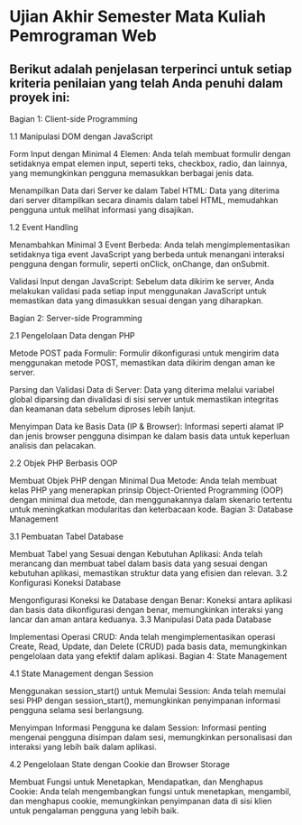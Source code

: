 # Ujian Akhir Semester Mata Kuliah Pemrograman Web


## Berikut adalah penjelasan terperinci untuk setiap kriteria penilaian yang telah Anda penuhi dalam proyek ini:

Bagian 1: Client-side Programming

1.1 Manipulasi DOM dengan JavaScript 

Form Input dengan Minimal 4 Elemen: Anda telah membuat formulir dengan setidaknya empat elemen input, seperti teks, checkbox, radio, dan lainnya, yang memungkinkan pengguna memasukkan berbagai jenis data.

Menampilkan Data dari Server ke dalam Tabel HTML: Data yang diterima dari server ditampilkan secara dinamis dalam tabel HTML, memudahkan pengguna untuk melihat informasi yang disajikan.

1.2 Event Handling 

Menambahkan Minimal 3 Event Berbeda: Anda telah mengimplementasikan setidaknya tiga event JavaScript yang berbeda untuk menangani interaksi pengguna dengan formulir, seperti onClick, onChange, dan onSubmit.

Validasi Input dengan JavaScript: Sebelum data dikirim ke server, Anda melakukan validasi pada setiap input menggunakan JavaScript untuk memastikan data yang dimasukkan sesuai dengan yang diharapkan.

Bagian 2: Server-side Programming 

2.1 Pengelolaan Data dengan PHP 

Metode POST pada Formulir: Formulir dikonfigurasi untuk mengirim data menggunakan metode POST, memastikan data dikirim dengan aman ke server.

Parsing dan Validasi Data di Server: Data yang diterima melalui variabel global diparsing dan divalidasi di sisi server untuk memastikan integritas dan keamanan data sebelum diproses lebih lanjut.

Menyimpan Data ke Basis Data (IP & Browser): Informasi seperti alamat IP dan jenis browser pengguna disimpan ke dalam basis data untuk keperluan analisis dan pelacakan.

2.2 Objek PHP Berbasis OOP 

Membuat Objek PHP dengan Minimal Dua Metode: Anda telah membuat kelas PHP yang menerapkan prinsip Object-Oriented Programming (OOP) dengan minimal dua metode, dan menggunakannya dalam skenario tertentu untuk meningkatkan modularitas dan keterbacaan kode.
Bagian 3: Database Management

3.1 Pembuatan Tabel Database

Membuat Tabel yang Sesuai dengan Kebutuhan Aplikasi: Anda telah merancang dan membuat tabel dalam basis data yang sesuai dengan kebutuhan aplikasi, memastikan struktur data yang efisien dan relevan.
3.2 Konfigurasi Koneksi Database

Mengonfigurasi Koneksi ke Database dengan Benar: Koneksi antara aplikasi dan basis data dikonfigurasi dengan benar, memungkinkan interaksi yang lancar dan aman antara keduanya.
3.3 Manipulasi Data pada Database

Implementasi Operasi CRUD: Anda telah mengimplementasikan operasi Create, Read, Update, dan Delete (CRUD) pada basis data, memungkinkan pengelolaan data yang efektif dalam aplikasi.
Bagian 4: State Management

4.1 State Management dengan Session

Menggunakan session_start() untuk Memulai Session: Anda telah memulai sesi PHP dengan session_start(), memungkinkan penyimpanan informasi pengguna selama sesi berlangsung.

Menyimpan Informasi Pengguna ke dalam Session: Informasi penting mengenai pengguna disimpan dalam sesi, memungkinkan personalisasi dan interaksi yang lebih baik dalam aplikasi.

4.2 Pengelolaan State dengan Cookie dan Browser Storage 

Membuat Fungsi untuk Menetapkan, Mendapatkan, dan Menghapus Cookie: Anda telah mengembangkan fungsi untuk menetapkan, mengambil, dan menghapus cookie, memungkinkan penyimpanan data di sisi klien untuk pengalaman pengguna yang lebih baik.
